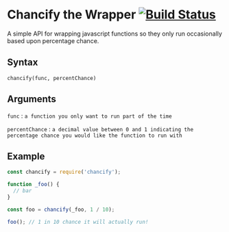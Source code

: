 # Chancify the Wrapper [![Build Status](https://travis-ci.org/danmakenoise/chancify.svg?branch=master)](https://travis-ci.org/danmakenoise/chancify)

A simple API for wrapping javascript functions so they only run occasionally based upon percentage chance.


## Syntax
`chancify(func, percentChance)`


## Arguments
`func` : `a function you only want to run part of the time`

`percentChance` : `a decimal value between 0 and 1 indicating the percentage chance you would like the function to run with`


## Example
```javascript
const chancify = require('chancify');

function _foo() {
  // bar
}

const foo = chancify(_foo, 1 / 10);

foo(); // 1 in 10 chance it will actually run!
```
